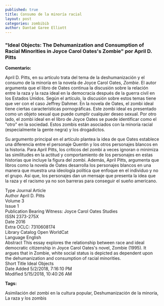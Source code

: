 ```yaml
---
published: true
title: Consumo de la minoría racial
layout: post
categories: zombibib
author: Dantaé Garee Elliott
---
```

###  "Ideal Objects: The Dehumanization and Consumption of Racial Minorities in Joyce Carol Oates's Zombie" por April D. Pitts 
 
**Comentario:**

April D. Pitts, en su artículo trata del tema de la deshumanización y el consumo de la minoría en la novela de Joyce Carol Oates, _Zombie_. El autor argumenta que el libro de Oates continua la discusión sobre la relación entre la raza y la raza ideal en la democracia después de la guerra civil en los Estados Unidos. Según el artículo, la discusión sobre estos temas tiene que ver con el caso Jeffrey Dahmer. En la novela de Oates, el zombi ideal tiene ciertas características pornográficas. Este zombi ideal es presentado como un objeto sexual que puede cumplir cualquier deseo sexual. Por otro lado, el zombi ideal en el libro de Joyce Oates se puede identificar como el "otro" en la sociedad. Estos zombis están asociados con la minoría racial (especialmente la gente negra) y los drogadictos.

Su argumento principal en el artículo plantea la idea de que Oates establece una diferencia entre el personaje Quentin y los otros personajes blancos en la historia. Para April Pitts, los críticos del zombi a veces ignoran o minimiza las similitudes en la actitud y comportamiento de los personajes en estas historias que incluye la figura del zombi. Además, April Pitts, argumenta que libros como la novela de Oates desarrolla los personajes blancos en una manera que muestra una ideología política que enfoque en el individuo y no el grupo. Así que, los personajes dan un mensaje que presenta la idea que la raza y el racismo ya no son barreras para conseguir el sueño americano. 

Type 	Journal Article  
Author 	April D. Pitts  
Volume 	3  
Issue 	1  
Publication 	Bearing Witness: Joyce Carol Oates Studies  
ISSN 	2373-275X  
Date 	2016  
Extra 	OCLC: 7310608174  
Library Catalog 	Open WorldCat  
Language 	English  
Abstract 	This essay explores the relationship between race and ideal democratic citizenship in Joyce Carol Oates's novel, Zombie (1995). It argues that in Zombie, white social status is depicted as dependent upon the dehumanization and consumption of racial minorities.  
Short Title 	Ideal Objects  
Date Added 	5/2/2018, 7:16:10 PM  
Modified 	5/15/2018, 10:40:26 AM  

**Tags:**

Asimilación del zombi en la cultura popular, Deshumanización de la minoría, La raza y los zombis
